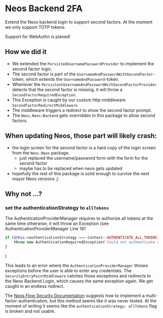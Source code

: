 # Neos Backend 2FA

Extend the Neos backend login to support second factors. At the moment we only support TOTP tokens.

Support for WebAuthn is planed!

## How we did it

* We extended the `PersistedUsernamePasswordProvider` to implement the second factor logic.
* The second factor is part of the `UsernameAndPasswordWithSecondFactor`-token, which extends the `UsernameAndPassword`-token.
* Whenever the `PersistentUsernameAndPasswordWithSecondFactorProvider` detects that the second factor is missing, it will throw a `SecondFactorRequiredException`.
* This Exception is caught by our custom http-middleware `SecondFactorRedirectMiddleware`
* The middleware triggers a redirect to show the second factor prompt.
* The `Neos.Neos:Backend` gets overridden in this package to allow second factors.

## When updating Neos, those part will likely crash:

* the login screen for the second factor is a hard copy of the login screen from the `Neos.Neos` package
  * just replaced the username/password form with the form for the second factor
  * maybe has to be replaced when neos gets updated
* hopefully the rest of this package is solid enough to survive the next mayor Neos versions ;)

## Why not ...?

### set the authenticationStrategy to `allTokens`

The AuthenticationProviderManager requires to authorize all tokens at the same time otherwise, it will throw
an Exception (see AuthenticationProviderManager Line 181

```php
if ($this->authenticationStrategy === Context::AUTHENTICATE_ALL_TOKENS) {
    throw new AuthenticationRequiredException('Could not authenticate all tokens, but authenticationStrategy was set to "all".', 1222203912);
}
```
)

This leads to an error where the `AuthenticationProviderManager` throws exceptions before the user is able to enter any
credentials. The `SecurityEntryPointMiddleware` catches those exceptions and redirects to the Neos Backend Login, which
causes the same exception again. We get caught in an endless redirect.

The [Neos Flow Security Documentation](https://flowframework.readthedocs.io/en/stable/TheDefinitiveGuide/PartIII/Security.html#multi-factor-authentication-strategy)
suggests how to implement a multi-factor-authentication, but this method seems like it was never tested. At the moment of writing
it seems like the `authenticationStrategy: allTokens` flag is broken and not usable.
